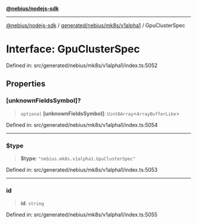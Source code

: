 [**@nebius/nodejs-sdk**](../../../../../README.md)

---

[@nebius/nodejs-sdk](../../../../../README.md) / [generated/nebius/mk8s/v1alpha1](../README.md) / GpuClusterSpec

# Interface: GpuClusterSpec

Defined in: src/generated/nebius/mk8s/v1alpha1/index.ts:5052

## Properties

### \[unknownFieldsSymbol\]?

> `optional` **\[unknownFieldsSymbol\]**: `Uint8Array`\<`ArrayBufferLike`\>

Defined in: src/generated/nebius/mk8s/v1alpha1/index.ts:5054

---

### $type

> **$type**: `"nebius.mk8s.v1alpha1.GpuClusterSpec"`

Defined in: src/generated/nebius/mk8s/v1alpha1/index.ts:5053

---

### id

> **id**: `string`

Defined in: src/generated/nebius/mk8s/v1alpha1/index.ts:5055
